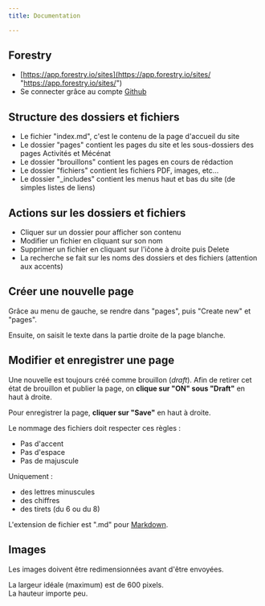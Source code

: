 ```yaml
---
title: Documentation

---
```

## Forestry

* [https://app.forestry.io/sites](https://app.forestry.io/sites/ "https://app.forestry.io/sites/")
* Se connecter grâce au compte [Github](https://github.com/login)

## Structure des dossiers et fichiers

* Le fichier "index.md", c'est le contenu de la page d'accueil du site
* Le dossier "pages" contient les pages du site et les sous-dossiers des pages Activités et Mécénat
* Le dossier "brouillons" contient les pages en cours de rédaction
* Le dossier "fichiers" contient les fichiers PDF, images, etc...
* Le dossier "_includes" contient les menus haut et bas du site (de simples listes de liens)

## Actions sur les dossiers et fichiers

* Cliquer sur un dossier pour afficher son contenu
* Modifier un fichier en cliquant sur son nom
* Supprimer un fichier en cliquant sur l'iĉone à droite puis Delete
* La recherche se fait sur les noms des dossiers et des fichiers (attention aux accents)

## Créer une nouvelle page

Grâce au menu de gauche, se rendre dans "pages", puis "Create new" et "pages".

Ensuite, on saisit le texte dans la partie droite de la page blanche.

## Modifier et enregistrer une page

Une nouvelle est toujours créé comme brouillon (_draft_). Afin de retirer cet état de brouillon et publier la page, on **clique sur "ON" sous "Draft"** en haut à droite.

Pour enregistrer la page, **cliquer sur "Save"** en haut à droite.

Le nommage des fichiers doit respecter ces règles :

* Pas d'accent
* Pas d'espace
* Pas de majuscule

Uniquement :

* des lettres minuscules
* des chiffres
* des tirets (du 6 ou du 8)

L'extension de fichier est ".md" pour [Markdown](https://fr.wikipedia.org/wiki/Markdown).

## Images

Les images doivent être redimensionnées avant d'être envoyées.

La largeur idéale (maximum) est de 600 pixels.  
La hauteur importe peu.